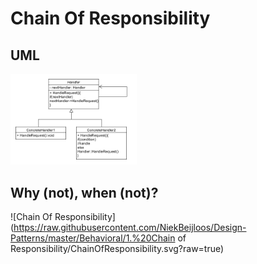 # Chain Of Responsibility
## UML
<img src=ChainOfResponsibilityUML.png width=40% height=40%>

## Why (not), when (not)?
![Chain Of Responsibility](https://raw.githubusercontent.com/NiekBeijloos/Design-Patterns/master/Behavioral/1.%20Chain of Responsibility/ChainOfResponsibility.svg?raw=true)
